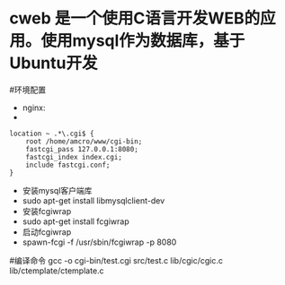 # cweb 是一个使用C语言开发WEB的应用。使用mysql作为数据库，基于Ubuntu开发

#环境配置
* nginx:
* 
```
location ~ .*\.cgi$ {
    root /home/amcro/www/cgi-bin;
    fastcgi_pass 127.0.0.1:8080;
    fastcgi_index index.cgi;
    include fastcgi.conf;
}
```
* 安装mysql客户端库
* sudo apt-get install libmysqlclient-dev
* 安装fcgiwrap
* sudo apt-get install fcgiwrap
* 启动fcgiwrap
* spawn-fcgi -f /usr/sbin/fcgiwrap -p 8080

#编译命令
gcc -o cgi-bin/test.cgi src/test.c lib/cgic/cgic.c lib/ctemplate/ctemplate.c
